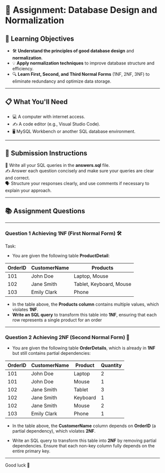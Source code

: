# 📝 Assignment: Database Design and Normalization

## 🎯 **Learning Objectives**

* 🛠️ **Understand the principles of good database design** and **normalization**.
* 💡 **Apply normalization techniques** to improve database structure and efficiency.
* 🔍 **Learn First, Second, and Third Normal Forms** (1NF, 2NF, 3NF) to eliminate redundancy and optimize data storage.

---

## 📋 **What You'll Need**

* 💻 A computer with internet access.
* ✍️ A code editor (e.g., Visual Studio Code).
* 🖥️ MySQL Workbench or another SQL database environment.

---

## 📝 Submission Instructions  

📂 Write all your SQL queries in the **answers.sql** file.  
✍️ Answer each question concisely and make sure your queries are clear and correct.  
🗣️ Structure your responses clearly, and use comments if necessary to explain your approach.

---

## 📚 Assignment Questions

---

### Question 1 Achieving 1NF (First Normal Form) 🛠️

Task:

* You are given the following table **ProductDetail**:

| OrderID | CustomerName  | Products                        |
|---------|---------------|---------------------------------|
| 101     | John Doe      | Laptop, Mouse                   |
| 102     | Jane Smith    | Tablet, Keyboard, Mouse         |
| 103     | Emily Clark   | Phone                           |

* In the table above, the **Products column** contains multiple values, which violates **1NF**.
* **Write an SQL query** to transform this table into **1NF**, ensuring that each row represents a single product for an order

---

### Question 2 Achieving 2NF (Second Normal Form) 🧩

* You are given the following table **OrderDetails**, which is already in **1NF** but still contains partial dependencies:

| OrderID | CustomerName  | Product      | Quantity |
|---------|---------------|--------------|----------|
| 101     | John Doe      | Laptop       | 2        |
| 101     | John Doe      | Mouse        | 1        |
| 102     | Jane Smith    | Tablet       | 3        |
| 102     | Jane Smith    | Keyboard     | 1        |
| 102     | Jane Smith    | Mouse        | 2        |
| 103     | Emily Clark   | Phone        | 1        |

* In the table above, the **CustomerName** column depends on **OrderID** (a partial dependency), which violates **2NF**.

* Write an SQL query to transform this table into **2NF** by removing partial dependencies. Ensure that each non-key column fully depends on the entire primary key.

---
Good luck 🚀
